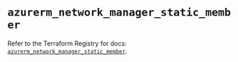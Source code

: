 # `azurerm_network_manager_static_member`

Refer to the Terraform Registry for docs: [`azurerm_network_manager_static_member`](https://registry.terraform.io/providers/hashicorp/azurerm/4.31.0/docs/resources/network_manager_static_member).
